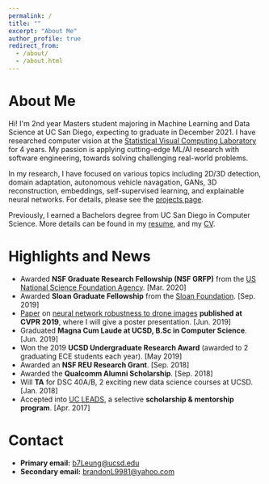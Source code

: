 ```yaml
---
permalink: /
title: ""
excerpt: "About Me"
author_profile: true
redirect_from: 
  - /about/
  - /about.html
---
```


About Me
======
Hi! I'm 2nd year Masters student majoring in Machine Learning and Data Science at UC San Diego, expecting to graduate in December 2021. I have researched computer vision at the [Statistical Visual Computing Laboratory](http://www.svcl.ucsd.edu/) for 4 years. My passion is applying cutting-edge ML/AI research with software engineering, towards solving challenging real-world problems.

In my research, I have focused on various topics including 2D/3D detection, domain adaptation, autonomous vehicle navagation, GANs, 3D reconstruction, embeddings, self-supervised learning, and explainable neural networks. For details, please see the [projects page](https://b7leung.github.io/projects/).

Previously, I earned a Bachelors degree from UC San Diego in Computer Science. More details can be found in my [resume](https://b7leung.github.io/files/Resume_Brandon_Leung.pdf), and my [CV](https://b7leung.github.io/files/CV_Brandon_Leung.pdf).

Highlights and News
======
  *  Awarded **NSF Graduate Research Fellowship (NSF GRFP)** from the [US National Science Foundation Agency](https://www.nsfgrfp.org/). [Mar. 2020]
  *  Awarded **Sloan Graduate Fellowship** from the [Sloan Foundation](https://sloan.org/). [Sep. 2019]
  *  [Paper](https://openaccess.thecvf.com/content_CVPR_2019/papers/Ho_Catastrophic_Childs_Play_Easy_to_Perform_Hard_to_Defend_Adversarial_CVPR_2019_paper.pdf) on [neural network robustness to drone images](https://b7leung.github.io/projects/drone-flight-dataset/) **published at CVPR 2019**, where I will give a poster presentation. [Jun. 2019]
  *  Graduated **Magna Cum Laude at UCSD, B.Sc in Computer Science**. [Jun. 2019] 
  *  Won the 2019 **UCSD Undergraduate Research Award** (awarded to 2 graduating ECE students each year). [May 2019]
  *  Awarded an **NSF REU Research Grant**. [Sep. 2018]
  *  Awarded the **Qualcomm Alumni Scholarship**. [Sep. 2018]
  *  Will **TA** for DSC 40A/B, 2 exciting new data science courses at UCSD. [Jan. 2018]
  *  Accepted into [UC LEADS](https://www.ucop.edu/graduate-studies/initiatives-outreach/uc-leads.html), a selective **scholarship & mentorship program**. [Apr. 2017]

Contact
======
  *  **Primary email:** b7Leung@ucsd.edu
  *  **Secondary email:** brandonL9981@yahoo.com

